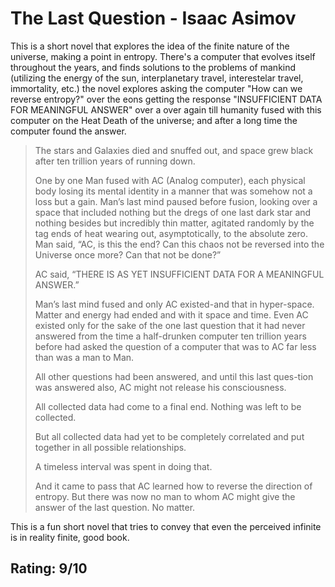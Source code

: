 # The Last Question - Isaac Asimov

This is a short novel that explores the idea of the finite nature of the universe, making a point in entropy. There's a computer that evolves itself throughout the years, and finds solutions to the problems of mankind (utilizing the energy of the sun, interplanetary travel, interestelar travel, immortality, etc.)  the novel explores asking the computer "How can we reverse entropy?" over the eons getting the response "INSUFFICIENT DATA FOR MEANINGFUL ANSWER" over a over again till humanity fused with this computer on the Heat Death of the universe; and after a long time the computer found the answer.

> The stars and Galaxies died and snuffed out, and space grew black after ten trillion years of running down. 
> 
> One by one Man fused with AC (Analog computer), each physical body losing its mental identity in a manner that was somehow not a loss but a gain. 
> Man’s last mind paused before fusion, looking over a space that included nothing but the dregs of one last dark star and nothing besides but incredibly thin matter, agitated randomly by the tag ends of heat wearing out, asymptotically, to the absolute zero. 
> Man said, “AC, is this the end? Can this chaos not be reversed into the Universe once more? Can that not be done?” 
> 
> AC said, “THERE IS AS YET INSUFFICIENT DATA FOR A MEANINGFUL ANSWER.” 
> 
> Man’s last mind fused and only AC existed-and that in hyper-space. 
> Matter and energy had ended and with it space and time. Even AC existed only for the sake of the one last question that it had never answered from the time a half-drunken computer ten trillion years before had asked the question of a computer that was to AC far less than was a man to Man. 
> 
> All other questions had been answered, and until this last ques-tion was answered also, AC might not release his consciousness. 
> 
> All collected data had come to a final end. Nothing was left to be collected. 
> 
> But all collected data had yet to be completely correlated and put together in all possible relationships. 
> 
> A timeless interval was spent in doing that. 
> 
> And it came to pass that AC learned how to reverse the direction of entropy. But there was now no man to whom AC might give the answer of the last question. No matter.

This is a fun short novel that tries to convey that even the perceived infinite is in reality finite, good book.

## Rating: 9/10
